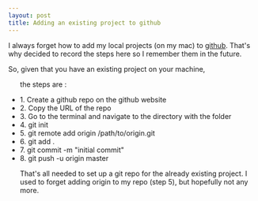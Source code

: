 ```yaml
---
layout: post
title: Adding an existing project to github
---
```


I always forget how to add my local projects (on my mac) to [github](https://github.com/).
That's why decided to record the steps here so I remember them in the future. 

So, given that you have an existing project on your machine, <ul> the steps are :
<li> 1. Create a github repo on the github website </li>
<li> 2. Copy the URL of the repo </li>
<li> 3. Go to the terminal and navigate to the directory with the folder </li>
<li> 4. git init </li>
<li> 5. git remote add origin /path/to/origin.git </li>
<li> 6. git add . </li>
<li> 7. git commit -m "initial commit" </li>
<li> 8. git push -u origin master </li>

That's all needed to set up a git repo for the already existing project. I used to forget adding origin to my repo (step 5), but hopefully not any more.


